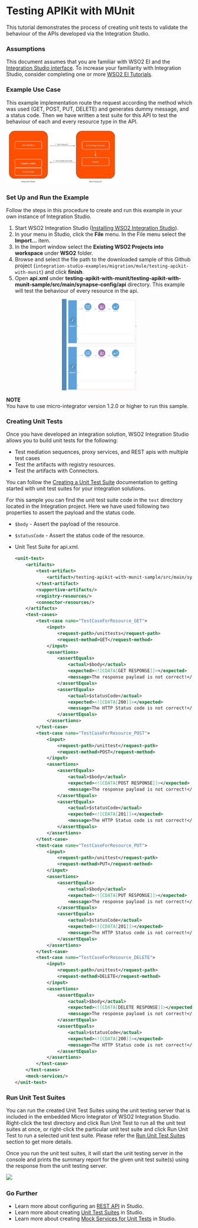 # Testing APIKit with MUnit

This tutorial demonstrates the process of creating unit tests to validate the behaviour of the APIs developed via the Integration Studio.

### Assumptions ###

This document assumes that you are familiar with WSO2 EI and the [Integration Studio interface](https://ei.docs.wso2.com/en/latest/micro-integrator/overview/quick-start-guide/). To increase your familiarity with Integration Studio, consider completing one or more [WSO2 EI Tutorials](https://ei.docs.wso2.com/en/latest/micro-integrator/use-cases/integration-use-cases/).

### Example Use Case

This example implementation route the request according the method which was used (GET, POST, PUT, DELETE) and generates dummy message, and a status code. Then we have written a test suite for this API to test the behaviour of each and every resource type in the API.<br>

<img width="60%" src="../../../docs/assets/images/migration-mule/testing-apikit-with-munit-use-case.png">

### Set Up and Run the Example

Follow the steps in this procedure to create and run this example in your own instance of Integration Studio. 

1. Start WSO2 Integration Studio ([Installing WSO2 Integration Studio](https://ei.docs.wso2.com/en/latest/micro-integrator/develop/installing-WSO2-Integration-Studio/)).
2. In your menu in Studio, click the **File** menu. In the File menu select the **Import...** item.
3. In the Import window select the **Existing WSO2 Projects into workspace** under **WSO2** folder.
4. Browse and select the file path to the downloaded sample of this Github project 
(`integration-studio-examples/migration/mule/testing-apikit-with-munit`) and click **finish**.
5. Open  **api.xml** under **testing-apikit-with-munit/testing-apikit-with-munit-sample/src/main/synapse-config/api** directory. 
This example will test the behaviour of every resource in the api.<br> 
<p align="center">
  <img width="40%" src="../../../docs/assets/images/migration-mule/testing-apikit-with-munit.png">
</p>

**NOTE**<br/>
You have to use micro-integrator version 1.2.0 or higher to run this sample. 

### Creating Unit Tests
Once you have developed an integration solution, WSO2 Integration Studio allows you to build unit tests for the following:

- Test mediation sequences, proxy services, and REST apis with multiple test cases
- Test the artifacts with registry resources.
- Test the artifacts with Connectors.

You can follow the [Creating a Unit Test Suite](https://ei.docs.wso2.com/en/next/micro-integrator/develop/creating-unit-test-suite/) documentation to getting started with unit test suites for your integration solutions.

For this sample you can find the unit test suite code in the `test` directory located in the Integration project. Here we have used following two properties to assert the payload and the status code.
   -   `$body` - Assert the payload of the resource.
   -   `$statusCode` - Assert the status code of the resource.

- Unit Test Suite for api.xml.
    ```xml
    <unit-test>
        <artifacts>
            <test-artifact>
                <artifact>/testing-apikit-with-munit-sample/src/main/synapse-config/api/api.xml</artifact>
            </test-artifact>
            <supportive-artifacts/>
            <registry-resources/>
            <connector-resources/>
        </artifacts>
        <test-cases>
            <test-case name="TestCaseForResource_GET">
                <input>
                    <request-path>/unittests</request-path>
                    <request-method>GET</request-method>
                </input>
                <assertions>
                    <assertEquals>
                        <actual>$body</actual>
                        <expected><![CDATA[GET RESPONSE]]></expected>
                        <message>The response payload is not correct!</message>
                    </assertEquals>
                    <assertEquals>
                        <actual>$statusCode</actual>
                        <expected><![CDATA[200]]></expected>
                        <message>The HTTP Status code is not correct!</message>
                    </assertEquals>
                </assertions>
            </test-case>
            <test-case name="TestCaseForResource_POST">
                <input>
                    <request-path>/unittest</request-path>
                    <request-method>POST</request-method>
                </input>
                <assertions>
                    <assertEquals>
                        <actual>$body</actual>
                        <expected><![CDATA[POST RESPONSE]]></expected>
                        <message>The response payload is not correct!</message>
                    </assertEquals>
                    <assertEquals>
                        <actual>$statusCode</actual>
                        <expected><![CDATA[201]]></expected>
                        <message>The HTTP Status code is not correct!</message>
                    </assertEquals>
                </assertions>
            </test-case>
            <test-case name="TestCaseForResource_PUT">
                <input>
                    <request-path>/unittest</request-path>
                    <request-method>PUT</request-method>
                </input>
                <assertions>
                    <assertEquals>
                        <actual>$body</actual>
                        <expected><![CDATA[PUT RESPONSE]]></expected>
                        <message>The response payload is not correct!</message>
                    </assertEquals>
                    <assertEquals>
                        <actual>$statusCode</actual>
                        <expected><![CDATA[201]]></expected>
                        <message>The HTTP Status code is not correct!</message>
                    </assertEquals>
                </assertions>
            </test-case>
            <test-case name="TestCaseForResource_DELETE">
                <input>
                    <request-path>/unittest</request-path>
                    <request-method>DELETE</request-method>
                </input>
                <assertions>
                    <assertEquals>
                        <actual>$body</actual>
                        <expected><![CDATA[DELETE RESPONSE]]></expected>
                        <message>The response payload is not correct!</message>
                    </assertEquals>
                    <assertEquals>
                        <actual>$statusCode</actual>
                        <expected><![CDATA[200]]></expected>
                        <message>The HTTP Status code is not correct!</message>
                    </assertEquals>
                </assertions>
            </test-case>
        </test-cases>
        <mock-services/>
    </unit-test>
    ```

### Run Unit Test Suites

You can run the created Unit Test Suites using the unit testing server that is included in the embedded Micro Integrator of WSO2 Integration Studio. Right-click the test directory and click Run Unit Test to run all the unit test suites at once, or right-click the particular unit test suite and click Run Unit Test to run a selected unit test suite. Please refer the [Run Unit Test Suites](https://ei.docs.wso2.com/en/next/micro-integrator/develop/creating-unit-test-suite/#run-unit-test-suites) section to get more details.

Once you run the unit test suites, it will start the unit testing server in the console and prints the summary report for the given unit test suite(s) using the response from the unit testing server.

<img width="70%" src="../../../docs/assets/images/migration-mule/testing-apikit-with-munit-run-tests.png">

<!-- INCLUDE_MD: ../../../docs/common/get-the-code.md -->

### Go Further

* Learn more about configuring an [REST API](https://ei.docs.wso2.com/en/latest/micro-integrator/references/synapse-properties/rest-api-properties/) in Studio.
* Learn more about creating [Unit Test Suites](https://ei.docs.wso2.com/en/next/micro-integrator/develop/creating-unit-test-suite/) in Studio.
* Learn more about creating [Mock Services for Unit Tests](https://ei.docs.wso2.com/en/next/micro-integrator/develop/creating-unit-test-suite/#create-mock-service) in Studio.

